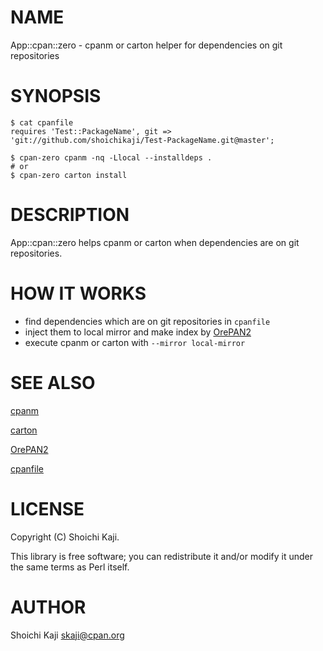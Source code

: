 # NAME

App::cpan::zero - cpanm or carton helper for dependencies on git repositories

# SYNOPSIS

    $ cat cpanfile
    requires 'Test::PackageName', git => 'git://github.com/shoichikaji/Test-PackageName.git@master';

    $ cpan-zero cpanm -nq -Llocal --installdeps .
    # or
    $ cpan-zero carton install

# DESCRIPTION

App::cpan::zero helps cpanm or carton when dependencies are on git repositories.

# HOW IT WORKS

- find dependencies which are on git repositories in `cpanfile`
- inject them to local mirror and make index by [OrePAN2](https://metacpan.org/pod/OrePAN2)
- execute cpanm or carton with `--mirror local-mirror`

# SEE ALSO

[cpanm](https://metacpan.org/pod/cpanm)

[carton](https://metacpan.org/pod/carton)

[OrePAN2](https://metacpan.org/pod/OrePAN2)

[cpanfile](https://metacpan.org/pod/cpanfile)

# LICENSE

Copyright (C) Shoichi Kaji.

This library is free software; you can redistribute it and/or modify
it under the same terms as Perl itself.

# AUTHOR

Shoichi Kaji <skaji@cpan.org>
